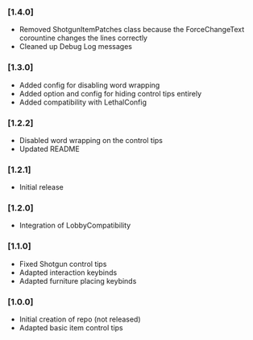 ### [1.4.0]
- Removed ShotgunItemPatches class because the ForceChangeText corountine changes the lines correctly
- Cleaned up Debug Log messages

### [1.3.0]
- Added config for disabling word wrapping
- Added option and config for hiding control tips entirely
- Added compatibility with LethalConfig

### [1.2.2]
- Disabled word wrapping on the control tips
- Updated README

### [1.2.1]
- Initial release

### [1.2.0]
- Integration of LobbyCompatibility

### [1.1.0]
- Fixed Shotgun control tips
- Adapted interaction keybinds
- Adapted furniture placing keybinds

### [1.0.0]
- Initial creation of repo (not released)
- Adapted basic item control tips 
